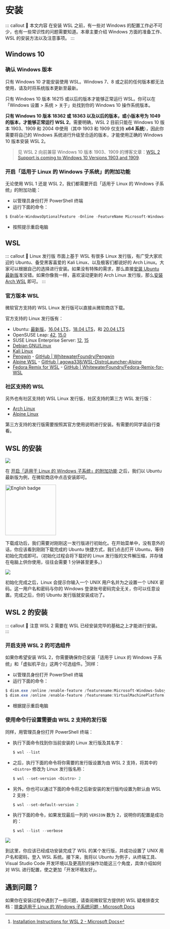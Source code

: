 # 安装

::: callout 🍫 本文内容
在安装 WSL 之前，有一些对 Windows 的配置工作必不可少，也有一些常识性的问题需要知道。本章主要介绍 Windows 方面的准备工作、WSL 的安装方法以及注意事项。
:::

## Windows 10

### 确认 Windows 版本

只有 Windows 10 才能安装使用 WSL。Windows 7、8 或之前的任何版本都无法使用，请及时将系统版本更新至最新。

只有 Windows 10 版本 16215 或以后的版本才能够正常运行 WSL。你可以在「Windows 设置 > 系统 > 关于」处找到你的 Windows 10 操作系统版本。

**只有 Windows 10 版本 18362 或 18363 以及以后的版本，或小版本号为 1049 的版本，才能够正常运行 WSL 2**。需要明确，WSL 2 目前只能在 Windows 10 版本 1903、1909 和 2004 中使用（其中 1903 和 1909 仅支持 **x64 系统**），因此你需要将自己的 Windows 系统进行升级至合适的版本，才能使用正确的 Windows 10 版本安装 WSL 2。

> 见 WSL 2 向前兼容 Windows 10 版本 1903、1909 的博客文章：[WSL 2 Support is coming to Windows 10 Versions 1903 and 1909](https://devblogs.microsoft.com/commandline/wsl-2-support-is-coming-to-windows-10-versions-1903-and-1909/).

### 开启「适用于 Linux 的 Windows 子系统」的附加功能

无论使用 WSL 1 还是 WSL 2，我们都需要开启「适用于 Linux 的 Windows 子系统」的附加功能：

- 以管理员身份打开 PowerShell 终端
- 运行下面的命令：

```powershell
$ Enable-WindowsOptionalFeature -Online -FeatureName Microsoft-Windows-Subsystem-Linux
```

- 按照提示重启电脑

## WSL

::: callout 🍰 Linux 发行版
市面上基于 WSL 有很多 Linux 发行版，有广受大家欢迎的 Ubuntu、备受黑客喜爱的 Kali Linux、以及极客们都说好的 Arch Linux。大家可以根据自己的选择进行安装。如果没有特殊的需求，那么直接[安装 Ubuntu 最新版](https://www.microsoft.com/store/productId/9NBLGGH4MSV6)准没错。如果你像我一样，喜欢滚动更新的 Arch Linux 发行版，那么[安装 Arch WSL](https://github.com/yuk7/ArchWSL) 即可。
:::

### 官方版本 WSL

微软官方支持的 WSL Linux 发行版可以直接从微软商店下载。

官方支持的 Linux 发行版有：

- Ubuntu: [最新版](https://www.microsoft.com/store/productId/9NBLGGH4MSV6)，[16.04 LTS](https://www.microsoft.com/store/productId/9PJN388HP8C9)，[18.04 LTS](https://www.microsoft.com/store/productId/9N9TNGVNDL3Q)，和 [20.04 LTS](https://www.microsoft.com/p/ubuntu-2004-lts/9n6svws3rx71)
- OpenSUSE Leap: [42](https://www.microsoft.com/store/productId/9NJVJTS82TJX), [15.0](https://www.microsoft.com/store/productId/9N1TB6FPVJ8C)
- SUSE Linux Enterprise Server: [12](https://www.microsoft.com/store/productId/9P32MWBH6CNS), [15](https://www.microsoft.com/store/productId/9PMW35D7FNLX)
- [Debian GNU/Linux](https://www.microsoft.com/store/productId/9MSVKQC78PK6)
- [Kali Linux](https://www.microsoft.com/store/productId/9PKR34TNCV07)
- [Pengwin](https://www.microsoft.com/store/productId/9NV1GV1PXZ6P) - [GitHub | WhitewaterFoundry/Pengwin](https://github.com/WhitewaterFoundry/Pengwin)<Badge text="付费"/>
- [Alpine WSL](https://www.microsoft.com/store/productId/9P804CRF0395) - [GitHub | agowa338/WSL-DistroLauncher-Alpine](https://github.com/agowa338/WSL-DistroLauncher-Alpine)
- [Fedora Remix for WSL](https://www.microsoft.com/en-us/p/fedora-remix-for-wsl/9n6gdm4k2hnc) - [GitHub | WhitewaterFoundry/Fedora-Remix-for-WSL](https://github.com/WhitewaterFoundry/Fedora-Remix-for-WSL) <Badge text="付费"/>

### 社区支持的 WSL

另外也有社区支持的 WSL Linux 发行版，社区支持的第三方 WSL 发行版：

- [Arch Linux](https://github.com/yuk7/ArchWSL)
- [Alpine Linux](https://github.com/yuk7/AlpineWSL)

第三方支持的发行版需要按照其官方使用说明进行安装。有需要的同学请自行查看。

## WSL 的安装

![](https://cdn.spencer.felinae98.cn/github/2020/09/200902_220319.png)

在 [开启「适用于 Linux 的 Windows 子系统」的附加功能](#开启「适用于-linux-的-windows-子系统」的附加功能) 之后，我们以 Ubuntu 最新版为例，在微软商店中点击安装即可。

<a href='//www.microsoft.com/store/apps/9nblggh4msv6?cid=storebadge&ocid=badge'><img src='https://assets.windowsphone.com/85864462-9c82-451e-9355-a3d5f874397a/English_get-it-from-MS_InvariantCulture_Default.png' alt='English badge' style='width: 160px;'/></a>

下载成功后，我们需要对刚刚这一发行版进行初始化。在开始菜单中，没有意外的话，你应该看到刚刚下载完成的 Ubuntu 快捷方式，我们点击打开 Ubuntu，等待初始化完成即可。（初始化过程会将下载好的 Linux 发行版的文件解压缩，并存储在电脑上供你使用，往往会需要 1 分钟甚至更多。）

![](https://cdn.spencer.felinae98.cn/github/2020/09/200902_220319-1.png)

初始化完成之后，Linux 会提示你输入一个 UNIX 用户名并为之设置一个 UNIX 密码。这一用户名和密码与你的 Windows 登录账号密码完全无关，你可以任意设置。完成之后，你的 Ubuntu 发行版就安装成功了。

## WSL 2 的安装

::: callout 🧊 注意
WSL 2 需要在 WSL 已经安装完毕的基础之上才能进行安装。
:::

### 开启支持 WSL 2 的可选组件

如果你希望安装 WSL 2，你需要确保你已安装「适用于 Linux 的 Windows 子系统」和「虚拟机平台」这两个可选组件。[^1]同样：

- 以管理员身份打开 PowerShell 终端
- 运行下面的命令：

```powershell
$ dism.exe /online /enable-feature /featurename:Microsoft-Windows-Subsystem-Linux /all /norestart
$ dism.exe /online /enable-feature /featurename:VirtualMachinePlatform /all /norestart
```

- 根据提示重启电脑

### 使用命令行设置需要由 WSL 2 支持的发行版

同样，用管理员身份打开 PowerShell 终端：

- 执行下面命令找到你当前安装的 Linux 发行版及其名字：

  ```powershell
  $ wsl --list
  ```

- 之后，执行下面的命令将你需要的发行版设置为由 WSL 2 支持，将其中的 `<Distro>` 修改为 Linux 发行版名称：

  ```powershell
  $ wsl --set-version <Distro> 2
  ```

- 另外，你也可以通过下面的命令将之后新安装的发行版均设置为默认由 WSL 2 支持：

  ```powershell
  $ wsl --set-default-version 2
  ```

- 执行下面的命令，如果发现最后一列的 `VERSION` 数为 2，说明你的配置是成功的：

  ```powershell
  $ wsl --list --verbose
  ```

![](https://cdn.spencer.felinae98.cn/github/2020/09/200902_220319-2.png)

到这里，你应该已经成功安装完成了 WSL 的某个发行版，并成功设置了 UNIX 用户名和密码，登入 WSL 系统。接下来，我将以 Ubuntu 为例子，从终端工具、Visual Studio Code 开发环境以及更高阶的操作功能这三个角度，具体介绍如何对 WSL 进行配置，使之更加「开发环境友好」。

## 遇到问题？

如果你在安装过程中遇到了一些问题，请查阅微软官方提供的 WSL 疑难排查文档：[排查适用于 Linux 的 Windows 子系统问题 - Microsoft Docs](https://docs.microsoft.com/zh-cn/windows/wsl/troubleshooting)

[^1]: [Installation Instructions for WSL 2 - Microsoft Docs](https://docs.microsoft.com/en-us/windows/wsl/wsl2-install)
